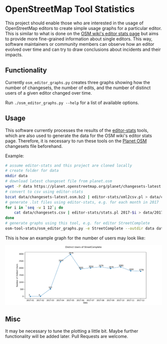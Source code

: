 # OpenStreetMap Tool Statistics

This project should enable those who are interested in the usage of OpenStreetMap editors to create simple usage graphs for a particular editor. This is similar to what is done on the [OSM wiki's editor stats page](https://wiki.openstreetmap.org/wiki/Editor_usage_stats) but aims to provide more fine-grained information about single editors. This way, software maintainers or community members can observe how an editor evolved over time and can try to draw conclusions about incidents and their impacts.

## Functionality

Currently `osm_editor_graphs.py` creates three graphs showing how the number of changesets, the number of edits, and the number of distinct users of a given editor changed over time.

Run `./osm_editor_graphs.py --help` for a list of available options.

## Usage

This software currently processes the results of the [editor-stats](https://github.com/Zverik/editor-stats) tools, which are also used to generate the data for the OSM wiki's editor stats page. Therefore, it is necessary to run these tools on the [Planet OSM](https://planet.openstreetmap.org/) changesets file beforehand.

Example:

```bash
# assume editor-stats and this project are cloned locally
# create folder for data
mkdir data
# download latest changeset file from planet.osm
wget -P data https://planet.openstreetmap.org/planet/changesets-latest.osm.bz2
# convert to csv using editor-stats
bzcat data/changesets-latest.osm.bz2 | editor-stats/xml2csv.pl > data/changesets.csv
# generate .lst files using editor-stats, e.g. for each month in 2017
for i in `seq -w 1 12`; do
    cat data/changesets.csv | editor-stats/stats.pl 2017-$i > data/2017-$i.lst
done
# generate graphs using this tool, e.g. for editor StreetComplete
osm-tool-stats/osm_editor_graphs.py -e StreetComplete --outdir data data/*.lst
```

This is how an example graph for the number of users may look like:

![](res/StreetComplete_users.png)

## Misc

It may be necessary to tune the plotting a little bit. Maybe further functionality will be added later. Pull Requests are welcome.
